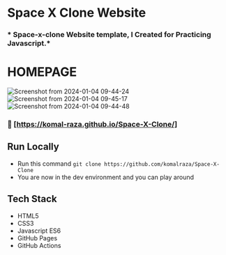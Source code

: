 # Space X Clone Website

### * Space-x-clone Website template, I Created for Practicing Javascript.*


# HOMEPAGE
![Screenshot from 2024-01-04 09-44-24](https://github.com/komalraza/Space-X-Clone/assets/38317046/02a19257-92f9-49b2-a521-bf742708d117)
![Screenshot from 2024-01-04 09-45-17](https://github.com/komalraza/Space-X-Clone/assets/38317046/d165be88-6dd2-4cf0-a964-bc9b41727fd1)
![Screenshot from 2024-01-04 09-44-48](https://github.com/komalraza/Space-X-Clone/assets/38317046/47007515-7c2e-41f7-9319-6a9f641ab10e)



### :link: [https://komal-raza.github.io/Space-X-Clone/]

## Run Locally

- Run this command `git clone https://github.com/komalraza/Space-X-Clone`
- You are now in the dev environment and you can play around

## Tech Stack

- HTML5
- CSS3
- Javascript ES6
- GitHub Pages
- GitHub Actions
